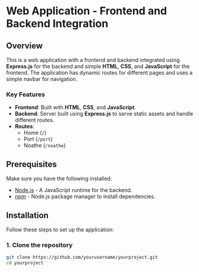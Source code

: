 # Web Application - Frontend and Backend Integration

## Overview

This is a web application with a frontend and backend integrated using **Express.js** for the backend and simple **HTML**, **CSS**, and **JavaScript** for the frontend. The application has dynamic routes for different pages and uses a simple navbar for navigation.

### Key Features
- **Frontend**: Built with **HTML**, **CSS**, and **JavaScript**.
- **Backend**: Server built using **Express.js** to serve static assets and handle different routes.
- **Routes**: 
  - Home (`/`)
  - Port (`/port`)
  - Noathe (`/noathe`)

## Prerequisites

Make sure you have the following installed:

- [Node.js](https://nodejs.org/en/download/) - A JavaScript runtime for the backend.
- [npm](https://www.npmjs.com/) - Node.js package manager to install dependencies.

## Installation

Follow these steps to set up the application:

### 1. Clone the repository
```bash
git clone https://github.com/yourusername/yourproject.git
cd yourproject
